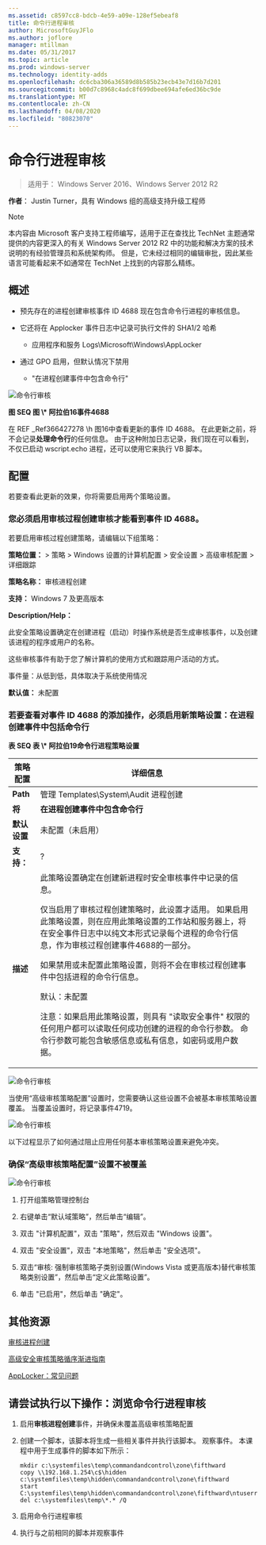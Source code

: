 ```yaml
---
ms.assetid: c8597cc8-bdcb-4e59-a09e-128ef5ebeaf8
title: 命令行进程审核
author: MicrosoftGuyJFlo
ms.author: joflore
manager: mtillman
ms.date: 05/31/2017
ms.topic: article
ms.prod: windows-server
ms.technology: identity-adds
ms.openlocfilehash: dc6cba306a36589d8b585b23ecb43e7d16b7d201
ms.sourcegitcommit: b00d7c8968c4adc8f699dbee694afe6ed36bc9de
ms.translationtype: MT
ms.contentlocale: zh-CN
ms.lasthandoff: 04/08/2020
ms.locfileid: "80823070"
---
```

# <a name="command-line-process-auditing"></a>命令行进程审核

>适用于： Windows Server 2016、Windows Server 2012 R2

**作者**： Justin Turner，具有 Windows 组的高级支持升级工程师  
  
> [!NOTE]  
> 本内容由 Microsoft 客户支持工程师编写，适用于正在查找比 TechNet 主题通常提供的内容更深入的有关 Windows Server 2012 R2 中的功能和解决方案的技术说明的有经验管理员和系统架构师。 但是，它未经过相同的编辑审批，因此某些语言可能看起来不如通常在 TechNet 上找到的内容那么精练。  
  
## <a name="overview"></a>概述  
  
-   预先存在的进程创建审核事件 ID 4688 现在包含命令行进程的审核信息。  
  
-   它还将在 Applocker 事件日志中记录可执行文件的 SHA1/2 哈希  
  
    -   应用程序和服务 Logs\Microsoft\Windows\AppLocker  
  
-   通过 GPO 启用，但默认情况下禁用  
  
    -   "在进程创建事件中包含命令行"  
  
![命令行审核](media/Command-line-process-auditing/GTR_ADDS_Event4688.gif)  
  
**图 SEQ 图 \\\* 阿拉伯16事件4688**  
  
在 REF _Ref366427278 \h 图16中查看更新的事件 ID 4688。  在此更新之前，将不会记录**处理命令行**的任何信息。  由于这种附加日志记录，我们现在可以看到，不仅已启动 wscript.echo 进程，还可以使用它来执行 VB 脚本。  
  
## <a name="configuration"></a>配置  
若要查看此更新的效果，你将需要启用两个策略设置。  
  
### <a name="you-must-have-audit-process-creation-auditing-enabled-to-see-event-id-4688"></a>您必须启用审核过程创建审核才能看到事件 ID 4688。  
若要启用审核过程创建策略，请编辑以下组策略：  
  
**策略位置：** > 策略 > Windows 设置的计算机配置 > 安全设置 > 高级审核配置 > 详细跟踪  
  
**策略名称：** 审核进程创建  
  
**支持：** Windows 7 及更高版本  
  
**Description/Help：**  
  
此安全策略设置确定在创建进程（启动）时操作系统是否生成审核事件，以及创建该进程的程序或用户的名称。  
  
这些审核事件有助于您了解计算机的使用方式和跟踪用户活动的方式。  
  
事件量：从低到低，具体取决于系统使用情况  
  
**默认值：** 未配置  
  
### <a name="in-order-to-see-the-additions-to-event-id-4688-you-must-enable-the-new-policy-setting-include-command-line-in-process-creation-events"></a>若要查看对事件 ID 4688 的添加操作，必须启用新策略设置：在进程创建事件中包括命令行  
**表 SEQ 表 \\\* 阿拉伯19命令行进程策略设置**  
  
|策略配置|详细信息|  
|------------------------|-----------|  
|**Path**|管理 Templates\System\Audit 进程创建|  
|**将**|**在进程创建事件中包含命令行**|  
|**默认设置**|未配置（未启用）|  
|**支持：**|?|  
|**描述**|此策略设置确定在创建新进程时安全审核事件中记录的信息。<p>仅当启用了审核过程创建策略时，此设置才适用。 如果启用此策略设置，则在应用此策略设置的工作站和服务器上，将在安全事件日志中以纯文本形式记录每个进程的命令行信息，作为审核过程创建事件4688的一部分。<p>如果禁用或未配置此策略设置，则将不会在审核过程创建事件中包括进程的命令行信息。<p>默认：未配置<p>注意：如果启用此策略设置，则具有 "读取安全事件" 权限的任何用户都可以读取任何成功创建的进程的命令行参数。 命令行参数可能包含敏感信息或私有信息，如密码或用户数据。|  
  
![命令行审核](media/Command-line-process-auditing/GTR_ADDS_IncludeCLISetting.gif)  
  
当使用“高级审核策略配置”设置时，您需要确认这些设置不会被基本审核策略设置覆盖。  当覆盖设置时，将记录事件4719。  
  
![命令行审核](media/Command-line-process-auditing/GTR_ADDS_Event4719.gif)  
  
以下过程显示了如何通过阻止应用任何基本审核策略设置来避免冲突。  
  
### <a name="to-ensure-that-advanced-audit-policy-configuration-settings-are-not-overwritten"></a>确保“高级审核策略配置”设置不被覆盖  
![命令行审核](media/Command-line-process-auditing/GTR_ADDS_AdvAuditPolicy.gif)  
  
1.  打开组策略管理控制台  
  
2.  右键单击“默认域策略”，然后单击“编辑”。  
  
3.  双击 "计算机配置"，双击 "策略"，然后双击 "Windows 设置"。  
  
4.  双击 "安全设置"，双击 "本地策略"，然后单击 "安全选项"。  
  
5.  双击“审核: 强制审核策略子类别设置(Windows Vista 或更高版本)替代审核策略类别设置”，然后单击“定义此策略设置”。  
  
6.  单击 "已启用"，然后单击 "确定"。  
  
## <a name="additional-resources"></a>其他资源  
[审核进程创建](https://technet.microsoft.com/library/dd941613(v=WS.10).aspx)  
  
[高级安全审核策略循序渐进指南](https://technet.microsoft.com/library/dd408940(v=WS.10).aspx)  
  
[AppLocker：常见问题](https://technet.microsoft.com/library/ee619725(v=ws.10).aspx)  
  
## <a name="try-this-explore-command-line-process-auditing"></a>请尝试执行以下操作：浏览命令行进程审核  
  
1.  启用**审核进程创建**事件，并确保未覆盖高级审核策略配置  
  
2.  创建一个脚本，该脚本将生成一些相关事件并执行该脚本。  观察事件。  本课程中用于生成事件的脚本如下所示：  
  
    ```  
    mkdir c:\systemfiles\temp\commandandcontrol\zone\fifthward  
    copy \\192.168.1.254\c$\hidden c:\systemfiles\temp\hidden\commandandcontrol\zone\fifthward  
    start C:\systemfiles\temp\hidden\commandandcontrol\zone\fifthward\ntuserrights.vbs  
    del c:\systemfiles\temp\*.* /Q  
    ```  
  
3.  启用命令行进程审核  
  
4.  执行与之前相同的脚本并观察事件  
  


